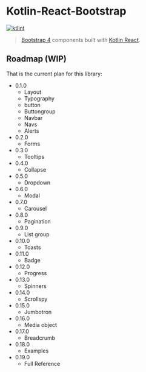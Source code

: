 # Kotlin-React-Bootstrap
[![ktlint](https://img.shields.io/badge/code%20style-%E2%9D%A4-FF4081.svg)](https://ktlint.github.io/)

> [Bootstrap 4][bootstrap] components built with [Kotlin React][kotlin-react].

[bootstrap]: https://getbootstrap.com/
[kotlin-react]: https://github.com/JetBrains/kotlin-wrappers/tree/master/kotlin-react

## Roadmap (WIP)

That is the current plan for this library:

- 0.1.0
    - Layout
    - Typography
    - button
    - Buttongroup
    - Navbar
    - Navs
    - Alerts
- 0.2.0
    - Forms
- 0.3.0
    - Tooltips
- 0.4.0
    - Collapse
- 0.5.0
    - Dropdown
- 0.6.0
    - Modal
- 0.7.0
    - Carousel
- 0.8.0
    - Pagination
- 0.9.0
    - List group
- 0.10.0
    - Toasts
- 0.11.0
    - Badge
- 0.12.0
    - Progress
- 0.13.0
    - Spinners
- 0.14.0
    - Scrollspy
- 0.15.0
    - Jumbotron
- 0.16.0
    - Media object
- 0.17.0
    - Breadcrumb
- 0.18.0
    - Examples
- 0.19.0
    - Full Reference
